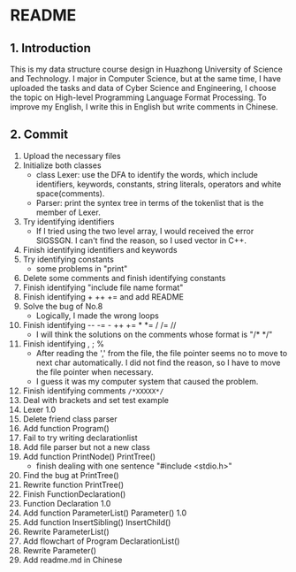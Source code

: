 # README

## 1. Introduction

This is my data structure course design in Huazhong University of Science and Technology. I major in Computer Science, but at the same time, I have uploaded the tasks and data of Cyber Science and Engineering, I choose the topic on High-level Programming Language Format Processing. To improve my English, I write this in English but write comments in Chinese.

## 2. Commit

1. Upload the necessary files
2. Initialize both classes
   - class Lexer: use the DFA to identify the words, which include identifiers, keywords, constants, string literals, operators and white space(comments).
   - Parser: print the syntex tree in terms of the tokenlist that is the member of Lexer.
3. Try identifying identifiers
   - If I tried using the two level array, I would received the error SIGSSGN. I can't find the reason, so I used vector in C++.
4. Finish identifying identifiers and keywords
5. Try identifying constants
   - some problems in "print"
6. Delete some comments and finish identifying constants
7. Finish identifying "include file name format"
8. Finish identifying + ++ += and add README
9. Solve the bug of No.8
   - Logically, I made the wrong loops
10. Finish identifying -- -= - ++ += * *= / /= // 
    - I will think the solutions on the comments whose format is "/*    */"
11. Finish identifying , ; %
    - After reading the ',' from the file, the file pointer seems no to move to next char automatically. I did not find the reason, so I have to move the file pointer when necessary.
    - I guess it was my computer system that caused the problem.
12. Finish identifying comments `/*XXXXX*/`
13. Deal with brackets and set test example
14. Lexer 1.0
15. Delete friend class parser
16. Add function Program()
17. Fail to try writing declarationlist
18. Add file parser but not a new class
19. Add function PrintNode() PrintTree() 
    - finish dealing with one sentence "#include <stdio.h>"
20. Find the bug at PrintTree()
21. Rewrite function PrintTree()
22. Finish FunctionDeclaration()
23. Function Declaration 1.0
24. Add function ParameterList()  Parameter() 1.0
25. Add function InsertSibling() InsertChild()
26. Rewrite ParameterList()
27. Add flowchart of Program DeclarationList()
28. Rewrite Parameter()
29. Add readme.md in Chinese

